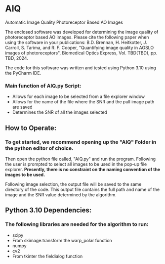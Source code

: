 # AIQ
Automatic Image Quality Photoreceptor Based AO Images

The enclosed software was developed for determining the image quality of photoreceptor based AO images. Please cite the following paper when using the software in your publications:
B.D. Brennan, H. Heitkotter, J. Carroll, S. Tarima, and R. F. Cooper, "Quantifying image quality in AOSLO images of photoreceptors", Biomedical Optics Express, Vol. TBD(TBD), pp. TBD, 2024.

 The code for this software was written and tested using Python 3.10 using the PyCharm IDE.

 ### Main function of AIQ.py Script:
  * Allows for each image to be selected from a file explorer window
  * Allows for the name of the file where the SNR and the pull image path are saved
  * Determines the SNR of all the images selected

## How to Operate:
### To get started, we recommend opening up the "AIQ" Folder in the python editor of choice. 
Then open the python file called, "AIQ.py" and run the program. Following the user is prompted to select all images to be used in the pop-up file explorer. **Presently, there is no constraint on the naming convention of the images to be used.**

Following image selection, the output file will be saved to the same directory of the code. This output file contains the full path and name of the image and the SNR value determined by the algorithm. 

## Python 3.10 Dependencies:
### The following libraries are needed for the algorithm to run:
  * scipy
  * From skimage.transform the warp_polar function
  * numpy
  * cv2
  * From tkinter the fieldialog function
